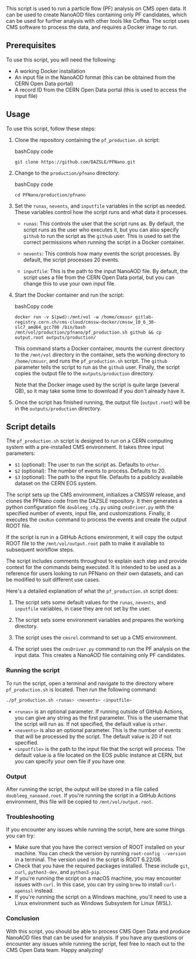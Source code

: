 This script is used to run a particle flow (PF) analysis on CMS open data. It can be used to create NanoAOD files containing only PF candidates, which can be used for further analysis with other tools like Coffea. The script uses CMS software to process the data, and requires a Docker image to run.

## Prerequisites

To use this script, you will need the following:

-   A working Docker installation
-   An input file in the NanoAOD format (this can be obtained from the CERN Open Data portal)
-   A record ID from the CERN Open Data portal (this is used to access the input file)

## Usage

To use this script, follow these steps:

1.  Clone the repository containing the `pf_production.sh` script:
    
    bashCopy code
    
    `git clone https://github.com/DAZSLE/PFNano.git`
    
2.  Change to the `production/pfnano` directory:
    
    bashCopy code
    
    `cd PFNano/production/pfnano`
    
3.  Set the `runas`, `nevents`, and `inputfile` variables in the script as needed. These variables control how the script runs and what data it processes.
    
    -   `runas`: This controls the user that the script runs as. By default, the script runs as the user who executes it, but you can also specify `github` to run the script as the `github` user. This is used to set the correct permissions when running the script in a Docker container.
        
    -   `nevents`: This controls how many events the script processes. By default, the script processes 20 events.
        
    -   `inputfile`: This is the path to the input NanoAOD file. By default, the script uses a file from the CERN Open Data portal, but you can change this to use your own input file.
        
4.  Start the Docker container and run the script:
    
    bashCopy code
    
    `docker run -v $(pwd):/mnt/vol -w /home/cmsusr gitlab-registry.cern.ch/cms-cloud/cmssw-docker/cmssw_10_6_30-slc7_amd64_gcc700 /bin/bash /mnt/vol/production/pfnano/pf_production.sh github && cp output.root outputs/production/`
    
    This command starts a Docker container, mounts the current directory to the `/mnt/vol` directory in the container, sets the working directory to `/home/cmsusr`, and runs the `pf_production.sh` script. The `github` parameter tells the script to run as the `github` user. Finally, the script copies the output file to the `outputs/production` directory.
    
    Note that the Docker image used by the script is quite large (several GB), so it may take some time to download if you don't already have it.
    
5.  Once the script has finished running, the output file (`output.root`) will be in the `outputs/production` directory.

## Script details

The `pf_production.sh` script is designed to run on a CERN computing system with a pre-installed CMS environment. It takes three input parameters:

-   `$1` (optional): The user to run the script as. Defaults to `other`.
-   `$2` (optional): The number of events to process. Defaults to 20.
-   `$3` (optional): The path to the input file. Defaults to a publicly available dataset on the CERN EOS system.

The script sets up the CMS environment, initializes a CMSSW release, and clones the PFNano code from the DAZSLE repository. It then generates a python configuration file `doubleeg_cfg.py` using `cmsDriver.py` with the specified number of events, input file, and customizations. Finally, it executes the `cmsRun` command to process the events and create the output ROOT file.

If the script is run in a GitHub Actions environment, it will copy the output ROOT file to the `/mnt/vol/output.root` path to make it available to subsequent workflow steps.

The script includes comments throughout to explain each step and provide context for the commands being executed. It is intended to be used as a reference for users looking to run PFNano on their own datasets, and can be modified to suit different use cases.

Here's a detailed explanation of what the `pf_production.sh` script does:

1.  The script sets some default values for the `runas`, `nevents`, and `inputfile` variables, in case they are not set by the user.
    
2.  The script sets some environment variables and prepares the working directory.
    
3.  The script uses the `cmsrel` command to set up a CMS environment.
    
4.  The script uses the `cmsDriver.py` command to run the PF analysis on the input data. This creates a NanoAOD file containing only PF candidates.

### Running the script

To run the script, open a terminal and navigate to the directory where `pf_production.sh` is located. Then run the following command:

```bash
./pf_production.sh <runas> <nevents> <inputfile>
```

-   `<runas>` is an optional parameter. If running outside of GitHub Actions, you can give any string as the first parameter. This is the username that the script will run as. If not specified, the default value is `other`.
-   `<nevents>` is also an optional parameter. This is the number of events that will be processed by the script. The default value is 20 if not specified.
-   `<inputfile>` is the path to the input file that the script will process. The default value is a file located on the EOS public instance at CERN, but you can specify your own file if you have one.

### Output

After running the script, the output will be stored in a file called `doubleeg_nanoaod.root`. If you're running the script in a GitHub Actions environment, this file will be copied to `/mnt/vol/output.root`.

### Troubleshooting

If you encounter any issues while running the script, here are some things you can try:

-   Make sure that you have the correct version of ROOT installed on your machine. You can check the version by running `root-config --version` in a terminal. The version used in the script is ROOT 6.22/06.
-   Check that you have the required packages installed. These include `git`, `curl`, `python3-dev`, and `python3-pip`.
-   If you're running the script on a macOS machine, you may encounter issues with `curl`. In this case, you can try using `brew` to install `curl-openssl` instead.
-   If you're running the script on a Windows machine, you'll need to use a Linux environment such as Windows Subsystem for Linux (WSL).

### Conclusion

With this script, you should be able to process CMS Open Data and produce NanoAOD files that can be used for analysis. If you have any questions or encounter any issues while running the script, feel free to reach out to the CMS Open Data team. Happy analyzing!
